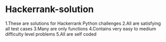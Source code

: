 # Hackerrank-solution

1.These are solutions for Hackerrank Python challenges
2.All are satisfying all test cases
3.Many are only functions
4.Contains very easy to medium difficulty level problems
5.All are self coded
